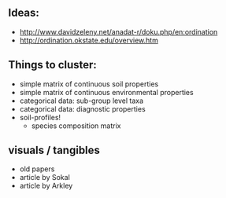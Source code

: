 ## Ideas:
* http://www.davidzeleny.net/anadat-r/doku.php/en:ordination
* http://ordination.okstate.edu/overview.htm

## Things to cluster:
* simple matrix of continuous soil properties
* simple matrix of continuous environmental properties
* categorical data: sub-group level taxa
* categorical data: diagnostic properties
* soil-profiles!
  * species composition matrix

## visuals / tangibles
* old papers
* article by Sokal
* article by Arkley

